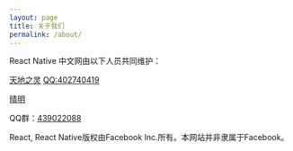 ```yaml
---
layout: page
title: 关于我们
permalink: /about/
---
```


React Native 中文网由以下人员共同维护：

[天地之灵](http://github.com/tdzl2003) [QQ:402740419](tencent://message/?uin=402740419&Site=react-native.cn&Menu=yes)

[晴明](http://github.com/sunnylqm)

QQ群：[439022088](http://shang.qq.com/wpa/qunwpa?idkey=d65b889fadd4cb3f6f131735737ef9b523a4fd4f915373a27dac24a13b950e80)

React, React Native版权由Facebook Inc.所有。本网站并非隶属于Facebook。
